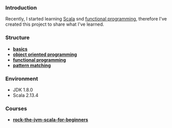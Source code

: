 
### Introduction 

Recently, I started learning [Scala][1] snd [functional programming][3], 
therefore I've created this project to share what I've learned.

### Structure

 - [**basics**][4]
 - [**object oriented programming**][5]
 - [**functional programming**][6]
 - [**pattern matching**][7]

### Environment
 - JDK 1.8.0
 - Scala 2.13.4

### Courses

 - [**rock-the-jvm-scala-for-beginners**][3]


[1]: https://www.scala-lang.org/
[2]: https://en.wikipedia.org/wiki/Functional_programming
[3]: https://www.udemy.com/course/rock-the-jvm-scala-for-beginners/learn/lecture/7660552#overview
[4]: https://github.com/mohammadmasoumi/rock-the-jvm-scala-beginners/tree/master/src/lectures/part1basics
[5]: https://github.com/mohammadmasoumi/rock-the-jvm-scala-beginners/tree/master/src/lectures/part2oop
[6]: https://github.com/mohammadmasoumi/rock-the-jvm-scala-beginners/tree/master/src/lectures/part3fp
[7]: https://github.com/mohammadmasoumi/rock-the-jvm-scala-beginners/tree/master/src/lectures/part4pm
